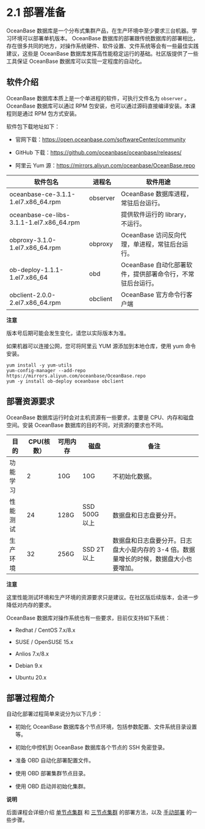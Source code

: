 2.1 部署准备 
=============================



OceanBase 数据库是一个分布式集群产品，在生产环境中至少要求三台机器。学习环境可以部署单机版本。 OceanBase 数据库的部署跟传统数据库的部署相比，存在很多共同的地方，对操作系统硬件、软件设置、文件系统等会有一些最佳实践建议，这些是 OceanBase 数据库发挥高性能稳定运行的基础。社区版提供了一些工具保证 OceanBase 数据库可以实现一定程度的自动化。

软件介绍 
-------------------------

OceanBase 数据库本质上是一个单进程的软件，可执行文件名为 `observer` 。OceanBase 数据库可以通过 RPM 包安装，也可以通过源码直接编译安装。本课程则是通过 RPM 包方式安装。

软件包下载地址如下：

* 官网下载：https://open.oceanbase.com/softwareCenter/community

  

* GitHub 下载：https://github.com/oceanbase/oceanbase/releases/

  

* 阿里云 Yum 源：https://mirrors.aliyun.com/oceanbase/OceanBase.repo

  




|                   软件包名                   |   进程名    |                软件用途                |
|------------------------------------------|----------|------------------------------------|
| oceanbase-ce-3.1.1-1.el7.x86_64.rpm      | observer | OceanBase 数据库进程，常驻后台运行。            |
| oceanbase-ce-libs-3.1.1-1.el7.x86_64.rpm |          | 提供软件运行的 library，不运行。               |
| obproxy-3.1.0-1.el7.x86_64.rpm           | obproxy  | OceanBase 访问反向代理，单进程，常驻后台运行。       |
| ob-deploy-1.1.1-1.el7.x86_64             | obd      | OceanBase 自动化部署软件，提供部署命令行，不常驻后台运行。 |
| obclient-2.0.0-2.el7.x86_64.rpm          | obclient | OceanBase 官方命令行客户端                 |


**注意**



版本号后期可能会发生变化，请您以实际版本为准。

如果机器可以连接公网，您可将阿里云 YUM 源添加到本地仓库，使用 yum 命令安装。

```unknow
yum install -y yum-utils
yum-config-manager --add-repo https://mirrors.aliyun.com/oceanbase/OceanBase.repo
yum -y install ob-deploy oceanbase obclient
```



部署资源要求 
---------------------------

OceanBase 数据库运行时会对主机资源有一些要求，主要是 CPU、内存和磁盘空间。安装 OceanBase 数据库的目的不同，对资源的要求也不同。


|  目的  | CPU(核数） | 可用内存 |     磁盘      |                       备注                       |
|------|---------|------|-------------|------------------------------------------------|
| 功能学习 | 2       | 10G  | 10G         | 不初始化数据。                                        |
| 性能测试 | 24      | 128G | SSD 500G 以上 | 数据盘和日志盘要分开。                                    |
| 生产环境 | 32      | 256G | SSD 2T 以上   | 数据盘和日志盘要分开。日志盘大小是内存的 3-4 倍。数据量增长的时候，数据盘大小也要增加。 |


**注意**



这里性能测试环境和生产环境的资源要求只是建议。在社区版后续版本，会进一步降低对内存的要求。

OceanBase 数据库对操作系统也有一些要求，目前仅支持如下系统：

* Redhat / CentOS 7.x/8.x

  

* SUSE / OpenSUSE 15.x

  

* Anlios 7.x/8.x

  

* Debian 9.x

  

* Ubuntu 20.x

  




部署过程简介 
---------------------------

自动化部署过程简单来说分为以下几步：

* 初始化 OceanBase 数据库各个节点环境，包括参数配置、文件系统目录设置等。

  

* 初始化中控机到 OceanBase 数据库各个节点的 SSH 免密登录。

  

* 准备 OBD 自动化部署配置文件。

  

* 使用 OBD 部署集群节点目录。

  

* 使用 OBD 启动并初始化集群。

  



**说明**



后面课程会详细介绍 [单节点集群](/zh-CN/2.chapter-2-how-to-deploy-oceanbase-community-edition/7.2-6-how-to-automatically-deploy-a-single-node-cluster-using-obd.md) 和 [三节点集群](/zh-CN/2.chapter-2-how-to-deploy-oceanbase-community-edition/8.2-7-how-to-use-obd-to-deploy-a-multi-node-cluster.md) 的部署方法，以及 [手动部署](/zh-CN/2.chapter-2-how-to-deploy-oceanbase-community-edition/12.2-11-advanced-how-to-manually-deploy-an-oceanbase-cluster.md) 的一些步骤。













